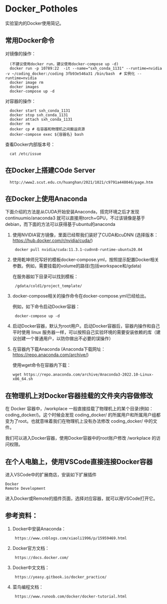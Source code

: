 # Docker_Potholes 
实验室内的Docker使用简记。


## 常用Docker命令

对镜像的操作：

      (不建议使用docker run，建议使用docker-compose up -d)
      docker run -p 10789:22  -it --name="sxh_conda_1131" --runtime=nvidia -v ~/coding_docker:/coding 3fb93e546a31 /bin/bash  # 实例化 --runtime=nvidia
      docker image rm
      docker images
      docker-compose up -d

对容器的操作：

      docker start sxh_conda_1131
      docker stop sxh_conda_1131
      docker attach sxh_conda_1131
      docker rm
      docker cp # 在容器和物理机之间搬运资源
      docker-compose exec ${容器名} bash
      
 查看Docker内部版本号：
            
      cat /etc/issue 
## 在Docker上搭建COde Server
      http://www2.scut.edu.cn/huanghan/2021/1021/c9791a448046/page.htm
## 在Docker上使用Anaconda

下面介绍的方法是从CUDA开始安装Anaconda，搭完环境之后才发现 continuumio/anaconda3 就可以直接用torch+GPU，不过该镜像是基于debian，而下面的方法可以获得基于ubuntu的anaconda
1. 使用NVIDIA官方镜像，里面已经帮我们装好了CUDA和cuDNN (选择版本：https://hub.docker.com/r/nvidia/cuda/)

        docker pull nvidia/cuda:11.3.1-cudnn8-runtime-ubuntu20.04

2. 使用乾坤师兄写好的模板docker-compose.yml，按照提示配置Docker相关参数。例如，需要挂载的volume的路径(包括workspace和/gdata)
   
   在服务器如下目录可以找到模板：
    
        /gdata/cold1/project_template/

3. docker-compose相关的操作命令在docker-compose.yml已经给出。

    例如，如下命令启动Docker容器：

        docker-compose up -d

4. 启动Docker容器，默认为root用户。启动Docker容器后，容器内操作和自己平时使用 linux 服务器一样，可以按照自己实验环境的需要安装依赖的库（建议创建一个普通用户，以防你做出不必要的误操作）

5. 在容器内下载Anaconda (Anaconda下载网址：https://repo.anaconda.com/archive/)

   使用wget命令在容器内下载：

       wget https://repo.anaconda.com/archive/Anaconda3-2022.10-Linux-x86_64.sh

## 在物理机上对Docker容器挂载的文件夹内容做修改

在 Docker 容器中，/workplace 一般直接挂载了物理机上的某个目录(例如：coding_docker/)。这个时候会发现 coding_docker/ 的所属用户和所属用户组都变为了root。也就意味着我们在物理机上没有办法修改 coding_docker/ 中的文件。

我们可以进入Docker容器，使用Docker容器中的root账户修改 /workplace 的访问权限。

## 在个人电脑上，使用VSCode直接连接Docker容器

进入VSCode中的扩展商店，安装如下扩展插件

    Docker
    Remote Development

进入Docker或Remote的插件页面，选择对应容器，就可以用VSCode打开它。

## 参考资料：
1. Docker中安装Anaconda：

        https://www.cnblogs.com/xiaoli1996/p/15959469.html
        
2. Docker官方文档：

        https://docs.docker.com/
      
3. Docker中文文档：

        https://yeasy.gitbook.io/docker_practice/

4. 菜鸟编程文档：
            
        https://www.runoob.com/docker/docker-tutorial.html
